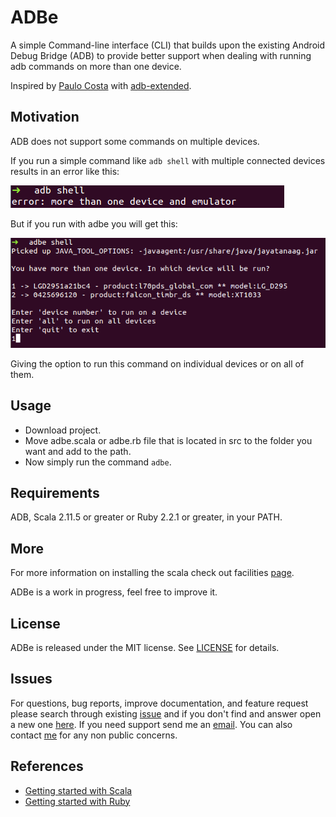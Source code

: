 # ADBe

A simple Command-line interface (CLI) that builds upon the existing Android Debug Bridge (ADB) to 
provide better support when dealing with running adb commands on more than one device.

Inspired by [Paulo Costa](https://github.com/paulombcosta) with [adb-extended](https://github.com/paulombcosta/adb-extended).

## Motivation

ADB does not support some commands on multiple devices.

If you run a simple command like `adb shell` with multiple connected devices results in an error 
like this:

![ADB](./images/adb.png)

But if you run with adbe you will get this:

![ADBe](./images/adbe.png)

Giving the option to run this command on individual devices or on all of them.

## Usage

- Download project.
- Move adbe.scala or adbe.rb file that is located in src to the folder you want and add to the path.
- Now simply run the command `adbe`.

## Requirements

ADB, Scala 2.11.5 or greater or Ruby 2.2.1 or greater, in your PATH.

## More

For more information on installing the scala check out facilities [page](./INSTALLATION.md).

ADBe is a work in progress, feel free to improve it.

## License

ADBe is released under the MIT license. See [LICENSE](./LICENSE) for details.

## Issues

For questions, bug reports, improve documentation, and feature request please
search through existing
[issue](https://github.com/hpedrorodrigues/ADBe/issues) and if you don't
find and answer open a new one [here](https://github.com/hpedrorodrigues/ADBe/issues/new).
If you need support send me an [email](mailto:hs.pedro.rodrigues@gmail.com). You can also
contact [me](https://github.com/hpedrorodrigues) for any non public concerns.

## References

- [Getting started with Scala](http://www.scala-lang.org/documentation/getting-started.html)
- [Getting started with Ruby](http://ruby-doc.org/gettingstarted/)